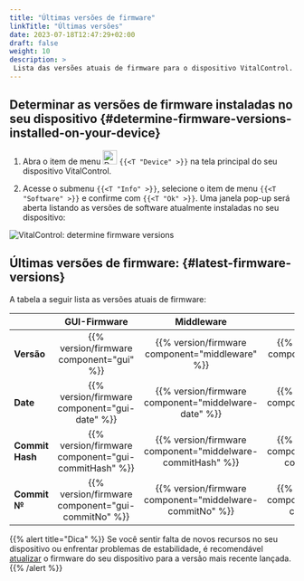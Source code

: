 ```yaml
---
title: "Últimas versões de firmware"
linkTitle: "Últimas versões"
date: 2023-07-18T12:47:29+02:00
draft: false
weight: 10
description: >
 Lista das versões atuais de firmware para o dispositivo VitalControl.
---
```


## Determinar as versões de firmware instaladas no seu dispositivo {#determine-firmware-versions-installed-on-your-device}

1. Abra o item de menu <img src="/icons/device.svg" width="25" align="bottom" alt="Device" /> `{{<T "Device" >}}` na tela principal do seu dispositivo VitalControl.

2. Acesse o submenu `{{<T "Info" >}}`, selecione o item de menu `{{<T "Software" >}}` e confirme com `{{<T "Ok" >}}`. Uma janela pop-up será aberta listando as versões de software atualmente instaladas no seu dispositivo:

![VitalControl: determine firmware versions](../images/firmware-versions.png "Display firmware versions")

## Últimas versões de firmware: {#latest-firmware-versions}

A tabela a seguir lista as versões atuais de firmware:

|                 | GUI-Firmware  | Middleware  | Bootloader |
|-----------------|:-------------:|:-----------:|:----------:|
| **Versão**     | {{% version/firmware component="gui" %}} | {{% version/firmware component="middleware" %}} | {{% version/firmware component="bootloader" %}} |
| **Date**       | {{% version/firmware component="gui-date" %}} | {{% version/firmware component="middelware-date" %}} | {{% version/firmware component="bootloader-date" %}} |
| **Commit Hash** | {{% version/firmware component="gui-commitHash" %}} | {{% version/firmware component="middelware-commitHash" %}} |  {{% version/firmware component="bootloader-commitHash" %}} |
| **Commit №**    | {{% version/firmware component="gui-commitNo" %}} | {{% version/firmware component="middelware-commitNo" %}} | {{% version/firmware component="bootloader-commitNo" %}}|

{{% alert title="Dica" %}}
Se você sentir falta de novos recursos no seu dispositivo ou enfrentar problemas de estabilidade, é recomendável [atualizar](../update/) o firmware do seu dispositivo para a versão mais recente lançada.
{{% /alert %}}
